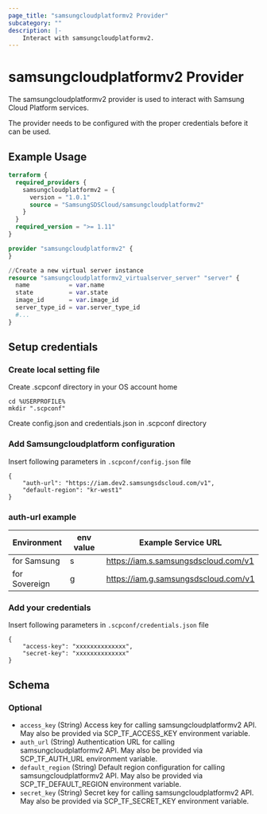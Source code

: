 ```yaml
---
page_title: "samsungcloudplatformv2 Provider"
subcategory: ""
description: |-
    Interact with samsungcloudplatformv2.
---
```


# samsungcloudplatformv2 Provider

The samsungcloudplatformv2 provider is used to interact with Samsung Cloud Platform services.

The provider needs to be configured with the proper credentials before it can be used.

## Example Usage

```terraform
terraform {
  required_providers {
    samsungcloudplatformv2 = {
      version = "1.0.1"
      source = "SamsungSDSCloud/samsungcloudplatformv2"
    }
  }
  required_version = ">= 1.11"
}

provider "samsungcloudplatformv2" {
}

//Create a new virtual server instance
resource "samsungcloudplatformv2_virtualserver_server" "server" {
  name           = var.name
  state          = var.state
  image_id       = var.image_id
  server_type_id = var.server_type_id
  #...
}
```

## Setup credentials


### Create local setting file
Create .scpconf directory in your OS account home


```
cd %USERPROFILE%
mkdir ".scpconf"
```

Create config.json and credentials.json in .scpconf directory

### Add Samsungcloudplatform configuration
Insert following parameters in ```.scpconf/config.json``` file
```
{
    "auth-url": "https://iam.dev2.samsungsdscloud.com/v1",
    "default-region": "kr-west1"
}
```

### auth-url example

| **Environment**     | **env value** | **Example Service URL**              |
|---------------|---------------|--------------------------------------|
| for Samsung   | s             | https://iam.s.samsungsdscloud.com/v1 |
| for Sovereign | g             | https://iam.g.samsungsdscloud.com/v1 |


### Add your credentials
Insert following parameters in ```.scpconf/credentials.json``` file
```
{
    "access-key": "xxxxxxxxxxxxxx",
    "secret-key": "xxxxxxxxxxxxxx"
}
```

## Schema

### Optional

- `access_key` (String) Access key for calling samsungcloudplatformv2 API. May also be provided via SCP_TF_ACCESS_KEY environment variable.
- `auth_url` (String) Authentication URL for calling samsungcloudplatformv2 API. May also be provided via SCP_TF_AUTH_URL environment variable.
- `default_region` (String) Default region configuration for calling samsungcloudplatformv2 API. May also be provided via SCP_TF_DEFAULT_REGION environment variable.
- `secret_key` (String) Secret key for calling samsungcloudplatformv2 API. May also be provided via SCP_TF_SECRET_KEY environment variable.

